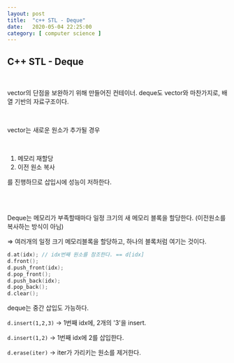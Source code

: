 ```yaml
---
layout:	post
title:	"c++ STL - Deque"
date:	2020-05-04 22:25:00
category: [ computer science ]
---
```






## C++ STL - Deque

<br/>

vector의 단점을 보완하기 위해 만들어진 컨테이너. deque도 vector와 마찬가지로, 배열 기반의 자료구조이다.

<br/>

vector는 새로운 원소가 추가될 경우

<br/>

1. 메모리 재할당
2. 이전 원소 복사

를 진행하므로 삽입시에 성능이 저하한다.

<br/>

<br/>

Deque는 메모리가 부족할때마다 일정 크기의 새 메모리 블록을 할당한다. (이전원소를 복사하는 방식이 아님)

⇒ 여러개의 일정 크기 메모리블록을 할당하고, 하나의 블록처럼 여기는 것이다.

```cpp
d.at(idx); // idx번째 원소를 참조한다. == d[idx]
d.front();
d.push_front(idx);
d.pop_front();
d.push_back(idx);
d.pop_back();
d.clear();
```

deque는 중간 삽입도 가능하다.

`d.insert(1,2,3)` → 1번째 idx에, 2개의 '3'을 insert.

`d.insert(1,2)` → 1번째 idx에 2를 삽입한다.

`d.erase(iter)` → iter가 가리키는 원소를 제거한다.

<br/>

<br/>